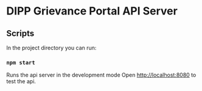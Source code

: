 # DIPP Grievance Portal API Server

## Scripts

In the project directory you can run:

### `npm start`

Runs the api server in the development mode
Open [http://localhost:8080](http://localhost:8080) to test the api.
